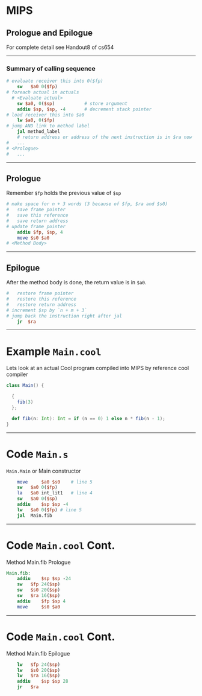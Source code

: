 # MIPS

## Prologue and Epilogue

For complete detail see Handout8 of cs654

--- 

### Summary of calling sequence

```MIPS
# evaluate receiver this into 0($fp)
    sw	 $a0 0($fp)
# foreach actual in actuals
  # <Evaluate actual>
    sw $a0, 0($sp)           # store argument
    addiu $sp, $sp, -4       # decrement stack pointer
# load receiver this into $a0
    lw $a0, 0($fp)
# jump AND link to method label
    jal method_label
    # return address or address of the next instruction is in $ra now
#   ...
# <Prologue>
#   ...
```

---

## Prologue

Remember `$fp` holds the previous value of `$sp`

```MIPS
# make space for n + 3 words (3 because of $fp, $ra and $s0)
#   save frame pointer
#   save this reference
#   save return address
# update frame pointer
    addiu $fp, $sp, 4
    move $s0 $a0
# <Method Body>
```

---

## Epilogue

After the method body is done, the return value is in `$a0`.

```MIPS
#   restore frame pointer
#   restore this reference
#   restore return address
# increment $sp by `n + m + 3`
# jump back the instruction right after jal
	jr	$ra
```

---

# Example `Main.cool`

Lets look at an actual Cool program compiled into MIPS by reference cool compiler

```scala
class Main() {

  {
    fib(3)
  };

  def fib(n: Int): Int = if (n == 0) 1 else n * fib(n - 1);  
}
```

---

# Code `Main.s`

`Main.Main` or Main constructor
```mips
    move	 $a0 $s0	# line 5
    sw	 $a0 0($fp)
    la	 $a0 int_lit1	# line 4
    sw	 $a0 0($sp)
    addiu	 $sp $sp -4
    lw	 $a0 0($fp)	# line 5
    jal	 Main.fib
```

---

# Code `Main.cool` Cont.

Method Main.fib Prologue 

```MIPS
Main.fib:
    addiu	 $sp $sp -24
    sw	 $fp 24($sp)
    sw	 $s0 20($sp)
    sw	 $ra 16($sp)
    addiu	 $fp $sp 4
    move	 $s0 $a0
```

---

# Code `Main.cool` Cont.

Method Main.fib Epilogue 

```MIPS
    lw	 $fp 24($sp)
    lw	 $s0 20($sp)
    lw	 $ra 16($sp)
    addiu	 $sp $sp 28
    jr	 $ra
```
